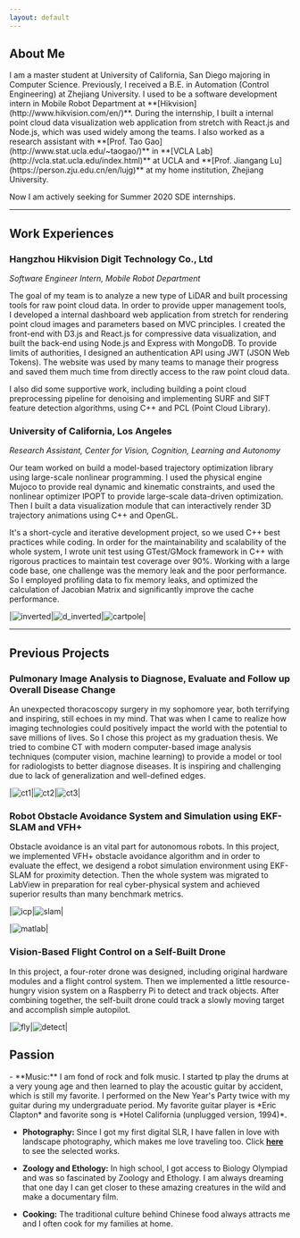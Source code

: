 ```yaml
---
layout: default
---
```


<h2 id="about">About Me </h2>
I am a master student at University of California, San Diego majoring in Computer Science. Previously, I received  a B.E. in Automation (Control Engineering) at Zhejiang University. I used to be a software development intern in Mobile Robot Department at **[Hikvision](http://www.hikvision.com/en/)**. During the internship, I built a internal point cloud data visualization web application from stretch with React.js and Node.js, which was used widely among the teams. I also worked as a research assistant with **[Prof. Tao Gao](http://www.stat.ucla.edu/~taogao/)** in **[VCLA Lab](http://vcla.stat.ucla.edu/index.html)** at UCLA and **[Prof. Jiangang Lu](https://person.zju.edu.cn/en/lujg)** at my home institution, Zhejiang University.



Now I am actively seeking for Summer 2020 SDE internships.  

---

<h2 id="ongoing">Work Experiences</h2>

<h3>Hangzhou Hikvision Digit Technology Co., Ltd</h3>

*Software Engineer Intern, Mobile Robot Department*

The goal of my team is to analyze a new type of LiDAR and built processing tools for raw point cloud data. In order to provide upper management tools, I developed a internal dashboard web application from stretch for rendering point cloud images and parameters based on MVC principles. I created the front-end with D3.js and React.js for compressive data visualization, and built the back-end using Node.js and Express with MongoDB. To provide limits of authorities, I designed an authentication API using JWT (JSON Web Tokens). The website was used by many teams to manage their progress and saved them much time from directly access to the raw point cloud data.



I also did some supportive work, including building a point cloud preprocessing pipeline for denoising and implementing SURF and SIFT feature detection algorithms, using C++ and PCL (Point Cloud Library).



<h3>University of California, Los Angeles</h3> 

*Research Assistant, Center for Vision, Cognition, Learning and Autonomy*

Our team worked on build a model-based trajectory optimization library using large-scale nonlinear programming. I used the physical engine Mujoco to provide real dynamic and kinematic constraints, and used the nonlinear optimizer IPOPT to provide large-scale data-driven optimization. Then I built a data visualization module that can interactively render 3D trajectory animations using C++ and OpenGL.



It's a short-cycle and iterative development project, so we used C++ best practices while coding. In order for the maintainability and scalability of the whole system, I wrote unit test using GTest/GMock framework in C++ with rigorous practices to maintain test coverage over 90%. Working with a large code base, one challenge was the memory leak and the poor performance. So I employed profiling data to fix memory leaks, and optimized the calculation of Jacobian Matrix and significantly improve the cache performance.



|![inverted](../assets/img/inverted.gif)|![d_inverted](../assets/img/d_inverted.gif)|![cartpole](../assets/img/cartpole.gif)|

---

<h2 id="previous">Previous Projects </h2>
<h3>Pulmonary Image Analysis to Diagnose, Evaluate and Follow up Overall Disease Change</h3>

An unexpected thoracoscopy surgery in my sophomore year, both terrifying and inspiring, still echoes in my mind. That was when I came to realize how imaging technologies could positively impact the world with the potential to save millions of lives. So I chose this project as my graduation thesis. We tried to combine CT with modern computer-based image analysis techniques (computer vision, machine learning) to provide a model or tool for radiologists to better diagnose diseases. It is inspiring and challenging due to lack of generalization and well-defined edges.

|![ct1](../assets/img/ct1.png)|![ct2](../assets/img/ct2.png)|![ct3](../assets/img/ct3.png)|


<h3>Robot Obstacle Avoidance System and Simulation using EKF-SLAM and VFH+ </h3>
Obstacle avoidance is an vital part for autonomous robots. In this project, we implemented VFH+ obstacle avoidance algorithm and in order to evaluate the effect, we desigend a robot simulation environment using EKF-SLAM for proximity detection. Then the whole system was migrated to LabView in preparation for real cyber-physical system and achieved superior results than many benchmark metrics.

|![icp](../assets/img/icp.gif)|![slam](../assets/img/slam.gif)|

|![matlab](../assets/img/matlab.jpg)|


<h3>Vision-Based Flight Control on a Self-Built Drone </h3>
In this project, a four-roter drone was designed, including original hardware modules and a flight control system. Then we implemented a little resource-hungry vision system on a Raspberry Pi to detect and track objects. After combining together, the self-built drone could track a slowly moving target and accomplish simple autopilot.

|![fly](../assets/img/fly.gif)|![detect](../assets/img/detect.gif)|


<h2 id="interest">Passion </h2>
- **Music:**
I am fond of rock and folk music. I started tp play the drums at a very young age and then learned to play the acoustic guitar by accident, which is still my favorite. I performed on the New Year's Party twice with my guitar during my undergraduate period. My favorite guitar player is *Eric Clapton* and favorite song is *Hotel California (unplugged version, 1994)*.

- **Photography:**
Since I got my first digital SLR, I have fallen in love with landscape photography, which makes me love traveling too. Click **[here](./gallery.html)** to see the selected works.

- **Zoology and Ethology:**
In high school, I got access to Biology Olympiad and was so fascinated by Zoology and Ethology. I am always dreaming that one day I can get closer to these amazing creatures in the wild and make a documentary film.

- **Cooking:**
The traditional culture behind Chinese food always attracts me and I often cook for my families at home.
